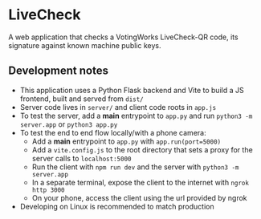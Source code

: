 # LiveCheck

A web application that checks a VotingWorks LiveCheck-QR code, its
signature against known machine public keys.

## Development notes

- This application uses a Python Flask backend and Vite to build a JS frontend, built and served from `dist/`
- Server code lives in `server/` and client code roots in `app.js`
- To test the server, add a **main** entrypoint to `app.py` and run `python3 -m server.app` or `python3 app.py`
- To test the end to end flow locally/with a phone camera:
  - Add a **main** entrypoint to `app.py` with `app.run(port=5000)`
  - Add a `vite.config.js` to the root directory that sets a proxy for the server calls to `localhost:5000`
  - Run the client with `npm run dev` and the server with `python3 -m server.app`
  - In a separate terminal, expose the client to the internet with `ngrok http 3000`
  - On your phone, access the client using the url provided by ngrok
- Developing on Linux is recommended to match production
